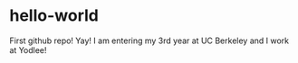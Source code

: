 # hello-world
First github repo! Yay!
I am entering my 3rd year at UC Berkeley and I work at Yodlee!
